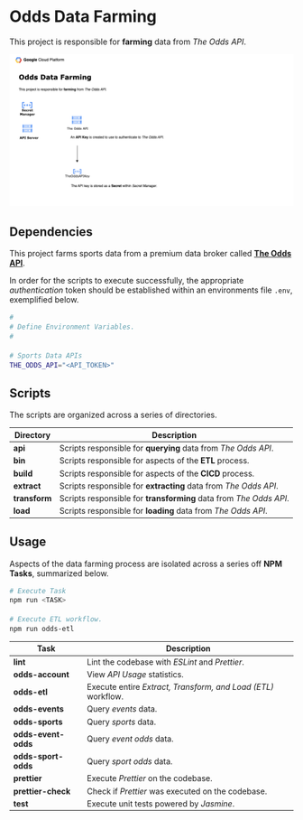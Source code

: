# Odds Data Farming

This project is responsible for **farming** data from _The Odds API_.

![Odds Data Scraping Diagram](./diagrams/odds.png "Odds Data Scraping Diagram")

## Dependencies

This project farms sports data from a premium data broker called **[The Odds API](https://the-odds-api.com/)**.

In order for the scripts to execute successfully, the appropriate _authentication_ token should be established within an environments file `.env`, exemplified below.

```sh
#
# Define Environment Variables.
#

# Sports Data APIs
THE_ODDS_API="<API_TOKEN>"
```

## Scripts

The scripts are organized across a series of directories.

| Directory     | Description                                                        |
| ------------- | ------------------------------------------------------------------ |
| **api**       | Scripts responsible for **querying** data from _The Odds API_.     |
| **bin**       | Scripts responsible for aspects of the **ETL** process.            |
| **build**     | Scripts responsible for aspects of the **CICD** process.           |
| **extract**   | Scripts responsible for **extracting** data from _The Odds API_.   |
| **transform** | Scripts responsible for **transforming** data from _The Odds API_. |
| **load**      | Scripts responsible for **loading** data from _The Odds API_.      |

## Usage

Aspects of the data farming process are isolated across a series off **NPM Tasks**, summarized below.

```sh
# Execute Task
npm run <TASK>

# Execute ETL workflow.
npm run odds-etl
```

| Task                | Description                                                   |
| ------------------- | ------------------------------------------------------------- |
| **lint**            | Lint the codebase with _ESLint_ and _Prettier_.               |
| **odds-account**    | View _API Usage_ statistics.                                  |
| **odds-etl**        | Execute entire _Extract, Transform, and Load (ETL)_ workflow. |
| **odds-events**     | Query _events_ data.                                          |
| **odds-sports**     | Query _sports_ data.                                          |
| **odds-event-odds** | Query _event odds_ data.                                      |
| **odds-sport-odds** | Query _sport odds_ data.                                      |
| **prettier**        | Execute _Prettier_ on the codebase.                           |
| **prettier-check**  | Check if _Prettier_ was executed on the codebase.             |
| **test**            | Execute unit tests powered by _Jasmine_.                      |
